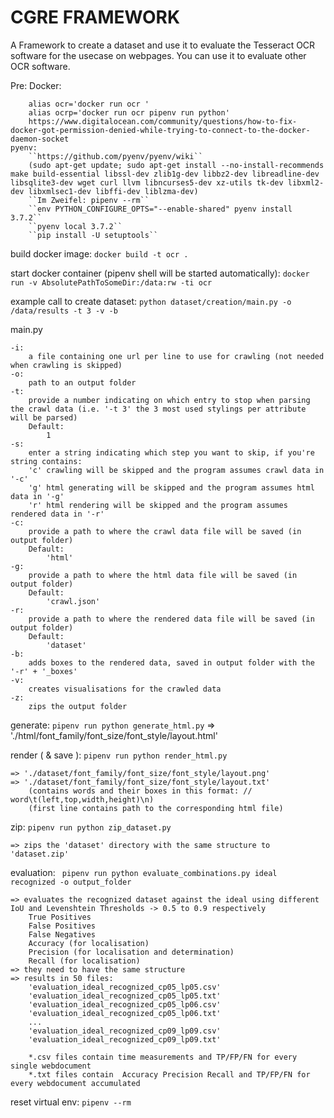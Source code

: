 # CGRE FRAMEWORK

A Framework to create a dataset and use it to evaluate the Tesseract OCR software for the usecase on webpages.
You can use it to evaluate other OCR software.

Pre:
    Docker:
        
        alias ocr='docker run ocr '
        alias ocrp='docker run ocr pipenv run python'
        https://www.digitalocean.com/community/questions/how-to-fix-docker-got-permission-denied-while-trying-to-connect-to-the-docker-daemon-socket
    pyenv:
        ``https://github.com/pyenv/pyenv/wiki``
        (sudo apt-get update; sudo apt-get install --no-install-recommends make build-essential libssl-dev zlib1g-dev libbz2-dev libreadline-dev libsqlite3-dev wget curl llvm libncurses5-dev xz-utils tk-dev libxml2-dev libxmlsec1-dev libffi-dev liblzma-dev)
        ``Im Zweifel: pipenv --rm``
        ``env PYTHON_CONFIGURE_OPTS="--enable-shared" pyenv install 3.7.2``
        ``pyenv local 3.7.2``
        ``pip install -U setuptools``


build docker image:
`` docker build -t ocr . ``

start docker container (pipenv shell will be started automatically):
`` docker run -v AbsolutePathToSomeDir:/data:rw -ti ocr ``

example call to create dataset:
`` python dataset/creation/main.py -o /data/results -t 3 -v -b ``

main.py

    -i:
        a file containing one url per line to use for crawling (not needed when crawling is skipped)
    -o:
        path to an output folder        
    -t:
        provide a number indicating on which entry to stop when parsing the crawl data (i.e. '-t 3' the 3 most used stylings per attribute will be parsed)
        Default:
            1
    -s:
        enter a string indicating which step you want to skip, if you're string contains:
        'c' crawling will be skipped and the program assumes crawl data in '-c'
        'g' html generating will be skipped and the program assumes html data in '-g'
        'r' html rendering will be skipped and the program assumes rendered data in '-r'
    -c:
        provide a path to where the crawl data file will be saved (in output folder)
        Default:
            'html'
    -g:
        provide a path to where the html data file will be saved (in output folder)
        Default:
            'crawl.json'
    -r:
        provide a path to where the rendered data file will be saved (in output folder)
        Default:
            'dataset'
    -b:
        adds boxes to the rendered data, saved in output folder with the '-r' + '_boxes'
    -v:
        creates visualisations for the crawled data
    -z:
        zips the output folder




generate:
`` pipenv run python generate_html.py ``
    => './html/font_family/font_size/font_style/layout.html'

render ( & save ):
`` pipenv run python render_html.py ``

    => './dataset/font_family/font_size/font_style/layout.png'  
    => './dataset/font_family/font_size/font_style/layout.txt'  
        (contains words and their boxes in this format: // word\t(left,top,width,height)\n)  
        (first line contains path to the corresponding html file)

zip:
`` pipenv run python zip_dataset.py ``

    => zips the 'dataset' directory with the same structure to 'dataset.zip'

evaluation:
`` pipenv run python evaluate_combinations.py ideal recognized -o output_folder``

    => evaluates the recognized dataset against the ideal using different IoU and Levenshtein Thresholds -> 0.5 to 0.9 respectively
        True Positives 
        False Positives
        False Negatives
        Accuracy (for localisation)
        Precision (for localisation and determination)
        Recall (for localisation)
    => they need to have the same structure
    => results in 50 files:
        'evaluation_ideal_recognized_cp05_lp05.csv'
        'evaluation_ideal_recognized_cp05_lp05.txt'
        'evaluation_ideal_recognized_cp05_lp06.csv'
        'evaluation_ideal_recognized_cp05_lp06.txt'
        ...
        'evaluation_ideal_recognized_cp09_lp09.csv'
        'evaluation_ideal_recognized_cp09_lp09.txt'
        
        *.csv files contain time measurements and TP/FP/FN for every single webdocument
        *.txt files contain  Accuracy Precision Recall and TP/FP/FN for every webdocument accumulated
reset virtual env:
``pipenv --rm``
